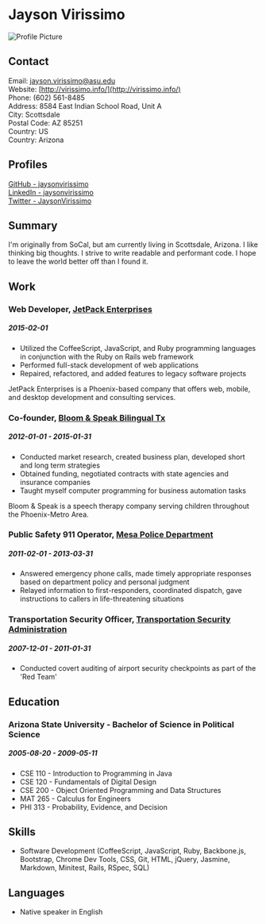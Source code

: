 
# Jayson Virissimo

![Profile Picture](http://virissimo.info/images/avatar.png)

## Contact

Email: [jayson.virissimo@asu.edu](mailto:jayson.virissimo@asu.edu)  
Website: [http://virissimo.info/](http://virissimo.info/)  
Phone: (602) 561-8485  
Address: 8584 East Indian School Road, Unit A  
City: Scottsdale  
Postal Code: AZ 85251  
Country: US  
Country: Arizona  

## Profiles

[GitHub - jaysonvirissimo](https://github.com/jaysonvirissimo)  
[LinkedIn - jaysonvirissimo](https://www.linkedin.com/in/jaysonvirissimo)  
[Twitter - JaysonVirissimo](https://twitter.com/JaysonVirissimo)  

## Summary

I&#x27;m originally from SoCal, but am currently living in Scottsdale, Arizona. I like thinking big thoughts. I strive to write readable and performant code. I hope to leave the world better off than I found it.

## Work

### Web Developer, [JetPack Enterprises](http://jetpackstudio.com/)
##### 2015-02-01 

* Utilized the CoffeeScript, JavaScript, and Ruby programming languages in conjunction with the Ruby on Rails web framework
* Performed full-stack development of web applications
* Repaired, refactored, and added features to legacy software projects

JetPack Enterprises is a Phoenix-based company that offers web, mobile, and desktop development and consulting services.

### Co-founder, [Bloom &amp; Speak Bilingual Tx](http://www.bloomandspeak.com/)
##### 2012-01-01 - 2015-01-31

* Conducted market research, created business plan, developed short and long term strategies
* Obtained funding, negotiated contracts with state agencies and insurance companies
* Taught myself computer programming for business automation tasks

Bloom &amp; Speak is a speech therapy company serving children throughout the Phoenix-Metro Area.

### Public Safety 911 Operator, [Mesa Police Department](http://www.mesaaz.gov/residents/police)
##### 2011-02-01 - 2013-03-31

* Answered emergency phone calls, made timely appropriate responses based on department policy and personal judgment
* Relayed information to first-responders, coordinated dispatch, gave instructions to callers in life-threatening situations



### Transportation Security Officer, [Transportation Security Administration](http://www.tsa.gov/)
##### 2007-12-01 - 2011-01-31

* Conducted covert auditing of airport security checkpoints as part of the &#x27;Red Team&#x27;





## Education

### Arizona State University - Bachelor of Science in Political Science
##### 2005-08-20 - 2009-05-11

* CSE 110 - Introduction to Programming in Java
* CSE 120 - Fundamentals of Digital Design
* CSE 200 - Object Oriented Programming and Data Structures
* MAT 265 - Calculus for Engineers
* PHI 313 - Probability, Evidence, and Decision




## Skills

* Software Development (CoffeeScript, JavaScript, Ruby, Backbone.js, Bootstrap, Chrome Dev Tools, CSS, Git, HTML, jQuery, Jasmine, Markdown, Minitest, Rails, RSpec, SQL)

## Languages

* Native speaker in English


